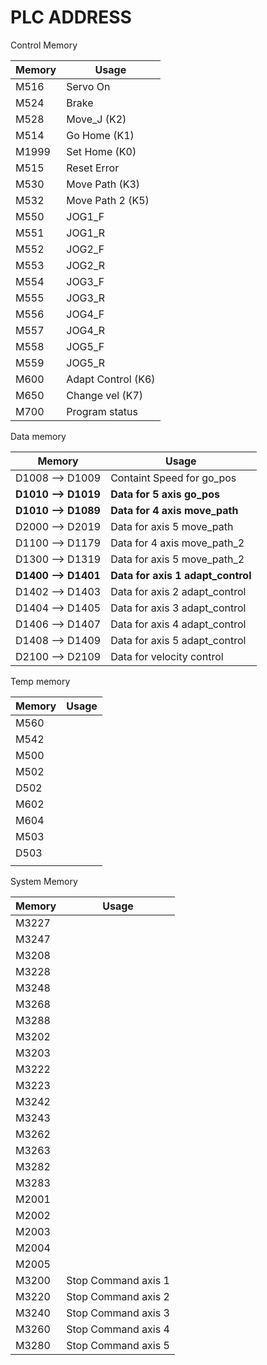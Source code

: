 # PLC ADDRESS

Control Memory

| Memory | Usage              |
| ------ | ------------------ |
| M516   | Servo On           |
| M524   | Brake              |
| M528   | Move_J (K2)        |
| M514   | Go Home (K1)       |
| M1999  | Set Home (K0)      |
| M515   | Reset Error        |
| M530   | Move Path (K3)     |
| M532   | Move Path 2 (K5)   |
| M550   | JOG1_F             |
| M551   | JOG1_R             |
| M552   | JOG2_F             |
| M553   | JOG2_R             |
| M554   | JOG3_F             |
| M555   | JOG3_R             |
| M556   | JOG4_F             |
| M557   | JOG4_R             |
| M558   | JOG5_F             |
| M559   | JOG5_R             |
| M600   | Adapt Control (K6) |
| M650   | Change vel (K7)    |
| M700   | Program status     |

Data memory

| Memory              | Usage                             |
| ------------------- | --------------------------------- |
| D1008 --> D1009     | Containt Speed for go_pos         |
| **D1010 --> D1019** | **Data for 5 axis go_pos**        |
| **D1010 --> D1089** | **Data for 4 axis move_path**     |
| D2000 --> D2019     | Data for axis 5 move_path         |
| D1100 --> D1179     | Data for 4 axis move_path_2       |
| D1300 --> D1319     | Data for axis 5 move_path_2       |
| **D1400 --> D1401** | **Data for axis 1 adapt_control** |
| D1402 --> D1403     | Data for axis 2 adapt_control     |
| D1404 --> D1405     | Data for axis 3 adapt_control     |
| D1406 --> D1407     | Data for axis 4 adapt_control     |
| D1408 --> D1409     | Data for axis 5 adapt_control     |
| D2100 --> D2109     | Data for velocity control         |

Temp memory

| Memory | Usage |
| ------ | ----- |
| M560   |       |
| M542   |       |
| M500   |       |
| M502   |       |
| D502   |       |
| M602   |       |
| M604   |       |
| M503   |       |
| D503   |       |
|        |       |

System Memory

| Memory | Usage               |
| ------ | ------------------- |
| M3227  |                     |
| M3247  |                     |
| M3208  |                     |
| M3228  |                     |
| M3248  |                     |
| M3268  |                     |
| M3288  |                     |
| M3202  |                     |
| M3203  |                     |
| M3222  |                     |
| M3223  |                     |
| M3242  |                     |
| M3243  |                     |
| M3262  |                     |
| M3263  |                     |
| M3282  |                     |
| M3283  |                     |
| M2001  |                     |
| M2002  |                     |
| M2003  |                     |
| M2004  |                     |
| M2005  |                     |
| M3200  | Stop Command axis 1 |
| M3220  | Stop Command axis 2 |
| M3240  | Stop Command axis 3 |
| M3260  | Stop Command axis 4 |
| M3280  | Stop Command axis 5 |


